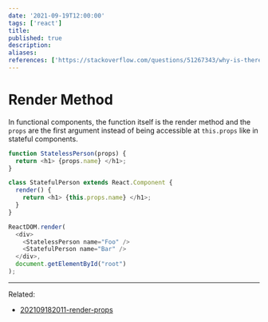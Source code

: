 ```yaml
---
date: '2021-09-19T12:00:00'
tags: ['react']
title: 
published: true
description:
aliases:
references: ['https://stackoverflow.com/questions/51267343/why-is-there-no-render-in-functional-components']
---
```


# Render Method 
In functional components, the function itself is the render method and the `props` are the first argument instead of being accessible at `this.props` like in stateful components.

```js
function StatelessPerson(props) {
  return <h1> {props.name} </h1>;
}

class StatefulPerson extends React.Component {
  render() {
    return <h1> {this.props.name} </h1>;
  }
}

ReactDOM.render(
  <div>
    <StatelessPerson name="Foo" />
    <StatefulPerson name="Bar" />
  </div>,
  document.getElementById("root")
);
```

---
Related: 
- [202109182011-render-props](202109182011-render-props.md)